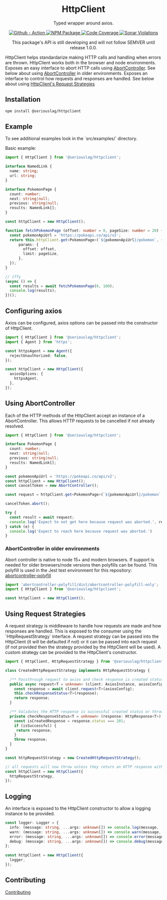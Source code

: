 <h1 align="center">
  HttpClient
</h1>

<p align="center">
  Typed wrapper around axios.
</p>

<p align="center">
  <a href="https://github.com/seriouslag/HttpClient/actions">
    <img alt="Github - Action" src="https://github.com/seriouslag/httpclient/actions/workflows/main.yml/badge.svg">
  </a>
  <a href="https://www.npmjs.com/package/@seriouslag/httpclient">
    <img alt="NPM Package" src="https://img.shields.io/npm/v/@seriouslag/httpclient">
  </a>
  <a href="https://dev.azure.com/landongavin/nullspace/_build?definitionId=3">
    <img alt="Code Coverage" src="https://img.shields.io/azure-devops/coverage/landongavin/nullspace/3/main?label=Coverage">
  </a>
  <a href="https://sonarcloud.io/project/issues?id=seriouslag_HttpClient">
    <img alt="Sonar Violations" src="https://img.shields.io/sonar/violations/seriouslag_HttpClient/main?format=long&server=https%3A%2F%2Fsonarcloud.io">
  </a>
</p>

<p align="center">
  This package's API is still developing and will not follow SEMVER until release 1.0.0.

  HttpClient helps standardarize making HTTP calls and handling when errors are thrown. HttpClient works both in the browser and node environments. Exposes an easy interface to abort HTTP calls using <a href="https://developer.mozilla.org/en-US/docs/Web/API/AbortController">AbortController</a>. See below about using [AbortController](#using-abortcontroller) in older environments. Exposes an interface to control how requests and responses are handled. See below about using [HttpClient's Request Strategies](#using-request-strategies)
</p>

<h2>Installation</h2>

```bash
npm install @seriouslag/httpclient
```

<h2>Example</h2>

<p>To see additional examples look in the `src/examples/` directory.</p>

Basic example:
```typescript
import { HttpClient } from '@seriouslag/httpclient';

interface NamedLink {
  name: string;
  url: string;
}

interface PokemonPage {
  count: number;
  next: string|null;
  previous: string|null;
  results: NamedLink[];
}

const httpClient = new HttpClient();

function fetchPokemonPage (offset: number = 0, pageSize: number = 20) {
  const pokemonApiUrl = 'https://pokeapi.co/api/v2';
  return this.httpClient.get<PokemonPage>(`${pokemonApiUrl}/pokemon`, {
      params: {
        offset: offset,
        limit: pageSize,
      },
  });
}

// iffy
(async () => {
  const results = await fetchPokemonPage(0, 100);
  console.log(results);
})();
```

<h2>Configuring axios</h2>
<p>
  Axios can be configured, axios options can be passed into the constructor of HttpClient.
</p>

```typescript
import { HttpClient } from '@seriouslag/httpclient';
import { Agent } from 'https';

const httpsAgent = new Agent({
  rejectUnauthorized: false,
});

const httpClient = new HttpClient({
  axiosOptions: {
    httpsAgent,
  },
});
```

<h2>Using AbortController</h2>
<p>Each of the HTTP methods of the HttpClient accept an instance of a AbortController. This allows HTTP requests to be cancelled if not already resolved.


```typescript
import { HttpClient } from '@seriouslag/httpclient';

interface PokemonPage {
  count: number;
  next: string|null;
  previous: string|null;
  results: NamedLink[];
}

const pokemonApiUrl = 'https://pokeapi.co/api/v2';
const httpClient = new HttpClient();
const cancelToken = new AbortController();

const request = httpClient.get<PokemonPage>(`${pokemonApiUrl}/pokemon`, cancelToken);

cancelToken.abort();

try {
  const result = await request;
  console.log('Expect to not get here because request was aborted.', result)
} catch (e) {
  console.log('Expect to reach here because request was aborted.')
}
```
</p>

<h3>AbortController in older environments</h3>
<p>
  Abort controller is native to node 15+ and modern browsers. If support is needed for older browsers/node versions then polyfills can be found. This polyfill is used in the Jest test environment for this repository: <a href="https://www.npmjs.com/package/abortcontroller-polyfill">abortcontroller-polyfill</a>

  ```typescript
  import 'abortcontroller-polyfill/dist/abortcontroller-polyfill-only';
  import { HttpClient } from '@seriouslag/httpclient';

  const httpClient = new HttpClient();
  ```
</p>

<h2>Using Request Strategies</h2>
<p>A request strategy is middleware to handle how requests are made and how responses are handled. This is exposed to the consumer using the `HttpRequestStrategy` interface. A request strategy can be passed into the HttpClient (it will be defaulted if not) or it can be passed into each request (if not provided then the strategy provided by the HttpClient will be used). A custom strategy can be provided to the HttpClient's constructor.

```typescript
import { HttpClient, HttpRequestStrategy } from '@seriouslag/httpclient';

class CreatedHttpRequestStrategy implements HttpRequestStrategy {

  /** Passthrough request to axios and check response is created status */
  public async request<T = unknown> (client: AxiosInstance, axiosConfig: AxiosRequestConfig) {
    const response = await client.request<T>(axiosConfig);
    this.checkResponseStatus<T>(response);
    return response;
  }

  /** Validates the HTTP response is successful created status or throws an error */
  private checkResponseStatus<T = unknown> (response: HttpResponse<T>): HttpResponse<T> {
    const isCreatedResponse = response.status === 201;
    if (isSuccessful) {
     return response;
    }
    throw response;
  }
}

const httpRequestStrategy = new CreatedHttpRequestStrategy();

// all requests will now throw unless they return an HTTP response with a status of 201
const httpClient = new HttpClient({
  httpRequestStrategy,
});
```

</p>
  
<h2>Logging</h2>
<p>An interface is exposed to the HttpClient constructor to allow a logging instance to be provided.
  
```typescript
const logger: Logger = {
  info: (message: string, ...args: unknown[]) => console.log(message, ...args),
  warn: (message: string, ...args: unknown[]) => console.warn(message, ...args),
  error: (message: string, ...args: unknown[]) => console.error(message, ...args),
  debug: (message: string, ...args: unknown[]) => console.debug(message, ...args),
};
  
const httpClient = new HttpClient({
  logger,
});
```

</p>

<h2>Contributing</h2>

[Contributing](./CONTRIBUTING.md)
